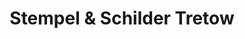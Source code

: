 ---
title: "Stempel & Schilder Tretow"
url: /rostock/stempel-und-schilder-tretow/
shop: Schreibwaren
---